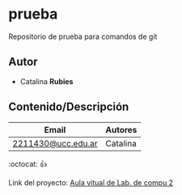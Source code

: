 # prueba
Repositorio de prueba para comandos de git

## Autor 
* Catalina **Rubies**

## Contenido/Descripción

|  Email  |  Autores  |
|---------|-----------|
|2211430@ucc.edu.ar| Catalina |

:octocat:
:+1:

Link del proyecto: [Aula vitual de Lab. de compu 2](https://presencial.ucc.edu.ar/course/view.php?id=10671)
